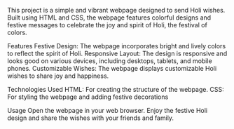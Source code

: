 This project is a simple and vibrant webpage designed to send Holi wishes. Built using HTML and CSS, the webpage features colorful designs and festive messages to celebrate the joy and spirit of Holi, the festival of colors.

Features
Festive Design: The webpage incorporates bright and lively colors to reflect the spirit of Holi.
Responsive Layout: The design is responsive and looks good on various devices, including desktops, tablets, and mobile phones.
Customizable Wishes: The webpage displays customizable Holi wishes to share joy and happiness.


Technologies Used
HTML: For creating the structure of the webpage.
CSS: For styling the webpage and adding festive decorations



Usage
Open the webpage in your web browser.
Enjoy the festive Holi design and share the wishes with your friends and family.




